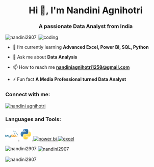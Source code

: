 <h1 align="center">Hi 👋, I'm Nandini Agnihotri</h1>
<h3 align="center">A passionate Data Analyst from India</h3>

<img align="right" alt="coding" width="400" src="https://cdn.dribbble.com/users/17707/screenshots/2413754/rrr.gif">

<p align="left"> <img src="https://komarev.com/ghpvc/?username=nandini2907&label=Profile%20views&color=0e75b6&style=flat" alt="nandini2907" /> </p>

- 🌱 I’m currently learning **Advanced Excel, Power BI, SQL, Python**

- 💬 Ask me about **Data Analysis**

- 📫 How to reach me **nandiniagnihotri1258@gmail.com**

- ⚡ Fun fact **A Media Professional turned Data Analyst**

<h3 align="left">Connect with me:</h3>
<p align="left">
<a href="https://linkedin.com/in/nandini agnihotri" target="blank"><img align="center" src="https://raw.githubusercontent.com/rahuldkjain/github-profile-readme-generator/master/src/images/icons/Social/linked-in-alt.svg" alt="nandini agnihotri" height="30" width="40" /></a> 
</p>

<h3 align="left">Languages and Tools:</h3>
<p align="left"> <a href="https://www.mysql.com/" target="_blank" rel="noreferrer"> <img src="https://raw.githubusercontent.com/devicons/devicon/master/icons/mysql/mysql-original-wordmark.svg" alt="mysql" width="40" height="40"/> </a> <a href="https://www.python.org" target="_blank" rel="noreferrer"> <img src="https://raw.githubusercontent.com/devicons/devicon/master/icons/python/python-original.svg" alt="python" width="40" height="40"/> </a> <a href="https://www.microsoft.com/en-us/power-platform/products/power-bi/" target="_blank" rel="noreferrer"> <img src="https://img.icons8.com/?size=100&id=3sGOUDo9nJ4k&format=png&color=000000" alt="power bi" width="40" height="40"/> </a> 
<a href="https://www.microsoft.com/en-in/microsoft-365/excel" target="_blank" rel="noreferrer"> <img src="https://static.vecteezy.com/system/resources/previews/022/100/657/non_2x/microsoft-excel-logo-transparent-free-png.png" alt="excel" width="40" height="40"/> </a> </p>

<p><img align="left" src="https://github-readme-stats.vercel.app/api/top-langs?username=nandini2907&show_icons=true&locale=en&layout=compact" alt="nandini2907" /></p>

<p>&nbsp;<img align="center" src="https://github-readme-stats.vercel.app/api?username=nandini2907&show_icons=true&locale=en" alt="nandini2907" /></p>

<p><img align="center" src="https://github-readme-streak-stats.herokuapp.com/?user=nandini2907&" alt="nandini2907" /></p>
